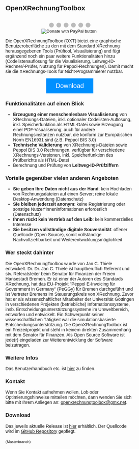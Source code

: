 ## OpenXRechnungToolbox

<style>
	* {box-sizing: border-box;}
        body {font-family: Verdana, sans-serif;}
	.mySlides {display: none;}
	img {vertical-align: middle;}
	.slideshow-container {
	text-align: center;
	/*color: #f2f2f2;*/
	  max-width: 1000px;
	  position: relative;
	  margin: auto;
	}
	.numbertext {
	  color: #f2f2f2;
	  font-size: 12px;
	  padding: 8px 12px;
	  position: absolute;
	  top: 0;
	}
	.dot {
	  height: 15px;
	  width: 15px;
	  margin: 0 2px;
	  background-color: #bbb;
	  border-radius: 50%;
	  display: inline-block;
	  transition: background-color 0.6s ease;
	}
	.active {
	  background-color: #717171;
	}
	.fade {
	  -webkit-animation-name: fade;
	  -webkit-animation-duration: 1.5s;
	  animation-name: fade;
	  animation-duration: 1.5s;
	}
	@-webkit-keyframes fade {
	  from {opacity: .4} 
	  to {opacity: 1}
	}
	@keyframes fade {
	  from {opacity: .4} 
	  to {opacity: 1}
	}	
	.btn {
	  background-color: #0090ff;
	  border: none;
	  color: white;
	  padding: 12px 30px;
	  cursor: pointer;
	  font-size: 20px;
	}
	.btn:hover {
	  background-color: RoyalBlue;
	} 	
</style>

<div class="slideshow-container">
			<div class="mySlides fade">
			  <div class="numbertext">1 / 6</div>
			  <img src="docs/img/slideshow/Oberflaeche.PNG" style="height:100%">
			  <div class="text">Hauptfenster</div>
			</div>
			<div class="mySlides fade">
			  <div class="numbertext">2 / 6</div>
			  <img src="docs/img/slideshow/Pruefbericht.PNG" style="height:100%">
			  <div class="text">Prüfbericht</div>
			</div>
			<div class="mySlides fade">
			  <div class="numbertext">3 / 6</div>
			  <img src="docs/img/slideshow/Visualisierung.PNG" style="height:100%">
			  <div class="text">Visualisierung</div>
			</div>
			<div class="mySlides fade">
			  <div class="numbertext">4 / 6</div>
			  <img src="docs/img/slideshow/VisualisierungPDF.PNG" style="height:100%">
			  <div class="text">PDF-Visualisierung</div>
			</div>
			<div class="mySlides fade">
			  <div class="numbertext">5 / 6</div>
			  <img src="docs/img/slideshow/LWID.PNG" style="height:100%">
			  <div class="text">Leitweg-ID-Rechner/-Prüfer</div>
			</div>
			<div class="mySlides fade">
			  <div class="numbertext">6 / 6</div>
			  <img src="docs/img/slideshow/Einstellungen.PNG" style="height:100%">
			  <div class="text">Einstellungen</div>
			</div>
</div>
<br>

<div style="text-align:center">
  <span class="dot"></span> 
  <span class="dot"></span> 
  <span class="dot"></span> 
  <span class="dot"></span> 
  <span class="dot"></span> 
  <span class="dot"></span> 
</div>

<script>
var slideIndex = 0;
showSlides();

function showSlides() {
  var i;
  var slides = document.getElementsByClassName("mySlides");
  var dots = document.getElementsByClassName("dot");
  for (i = 0; i < slides.length; i++) {
    slides[i].style.display = "none";  
  }
  slideIndex++;
  if (slideIndex > slides.length) {slideIndex = 1}    
  for (i = 0; i < dots.length; i++) {
    dots[i].className = dots[i].className.replace(" active", "");
  }
  slides[slideIndex-1].style.display = "block";  
  dots[slideIndex-1].className += " active";
  setTimeout(showSlides, 2500); // Change image every 2 seconds
}
</script>

<form style="text-align:center;" action="https://www.paypal.com/cgi-bin/webscr" method="post" target="_top">
<input type="hidden" name="cmd" value="_s-xclick" />
<input type="hidden" name="hosted_button_id" value="TSKNUKCM9KL3L" />
<input type="image" src="https://www.paypalobjects.com/en_US/DK/i/btn/btn_donateCC_LG.gif" border="0" name="submit" title="PayPal - The safer, easier way to pay online!" alt="Donate with PayPal button" />
<img alt="" border="0" src="https://www.paypal.com/en_DE/i/scr/pixel.gif" width="1" height="1" />
</form>

Die OpenXRechnungToolbox (OXT) bietet eine graphische Benutzeroberfläche zu den mit dem Standard XRechnung herausgegebenen Tools (Prüftool, Visualisierung) und fügt ergänzend noch ein paar weitere Funktionalitäten hinzu (Codelistenauflösung für die Visualisierung, Leitweg-ID-Rechner/-Prüfer, Nutzung für Peppol-Rechnungen). Damit macht sie die XRechnungs-Tools für Nicht-Programmierer nutzbar. 

<!-- Add icon library -->
<link rel="stylesheet" href="https://cdnjs.cloudflare.com/ajax/libs/font-awesome/4.7.0/css/font-awesome.min.css">
<!-- Auto width -->
<center><a href="https://github.com/jcthiele/OpenXRechnungToolbox/releases" target="_blank"><button class="btn"><i class="fa fa-download"></i> Download</button></a></center>


### Funktionalitäten auf einen Blick

- **Erzeugung einer menschenlesbare Visualisierung** von XRechnungs-Dateien, inkl. optionaler Codelisten-Auflösung, inkl. Speicherfunktion als HTML-Datei sowie Erzeugung einer PDF-Visualiserung; auch für andere Rechnungsinstanzen nutzbar, die konform zur Europäischen Norm EN16931 sind (z.B. Peppol BIS 3.0)
- **Technische Validierung** von XRechnungs-Dateien sowie Peppol BIS 3.0 Rechnungen, verfügbar für verschiedene XRechnungs-Versionen, inkl. Speicherfunktion des Prüfberichts als HTML-Datei
- Berechnung und Prüfung von **Leitweg-ID-Prüfziffern**

### Vorteile gegenüber vielen anderen Angeboten

- **Sie geben Ihre Daten nicht aus der Hand**: kein Hochladen von Rechnungsdateien auf einen Server; reine lokale Desktop-Anwendung (Datenschutz)
- **Sie bleiben jederzeit anonym**: keine Registrierung oder sonstige Nutzer*inneninformationen erforderlich (Datenschutz)
- **Ihnen rückt kein Vertrieb auf den Leib**: kein kommerzielles Interesse
- **Sie besitzen vollständige digitale Souveränität**: offener Quellcode (Open Source), somit vollständige Nachvollziehbarkeit und Weiterentwicklungsmöglichkeit

### Wer steckt dahinter

Die OpenXRechnungToolbox wurde von Jan C. Thiele entwickelt. Dr. Dr. Jan C. Thiele ist hauptberuflich Referent und stv. Referatsleiter beim Senator für Finanzen der Freien Hansestadt Bremen. Er ist einer der Autoren des Standards XRechnung, hat das EU-Projekt "Peppol E-Invoicing für Government in Germany" (PeGGy) für Bremen durchgeführt und ist Vertreter Bremens im Steuerungskreis von XRechnung. 
Zuvor hat er als wissenschaftlicher Mitarbeiter der Universität Göttingen in verschiedenen Projekten (betriebliche) Informationssysteme, insb. Entscheidungsunterstützungssysteme im Umweltbereich, entworfen und entwickelt. Ein Schwerpunkt seiner wissenschaftlichen Tätigkeit war die simulationsbasierte Entscheidungsunterstützung. 
Die OpenXRechnungToolbox ist ein Freizeitprojekt und steht in keinem direkten Zusammenhang mit dem Senator für Finanzen. 
Als Open Source Software ist jede(r) eingeladen zur Weiterentwicklung der Software beizutragen. 

### Weitere Infos

Das Benutzerhandbuch etc. ist [hier](https://jcthiele.github.io/OpenXRechnungToolbox/docs/manual.html "Benutzerhandbuch") zu finden.

### Kontakt

Wenn Sie Kontakt aufnehmen wollen, Lob oder Optimierungshinweise mitteilen möchten, dann wenden Sie sich bitte mit Ihrem Anliegen an: <a href="mailto:openxrechnungtoolbox@gmx.net">openxrechnungtoolbox@gmx.net</a>.

### Download

Das jeweils aktuelle Release ist [hier](https://github.com/jcthiele/OpenXRechnungToolbox/releases) erhältlich.
Der Quellcode wird im [GitHub Repository](https://github.com/jcthiele/OpenXRechnungToolbox) gepflegt. 
<br />
<br />
<small>(Masterbranch)</small>
